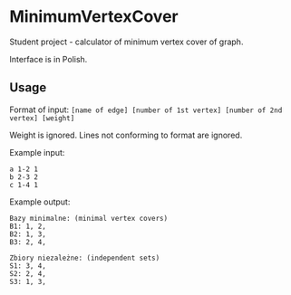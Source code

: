 # MinimumVertexCover

Student project - calculator of minimum vertex cover of graph.

Interface is in Polish.

## Usage

Format of input:
`[name of edge] [number of 1st vertex] [number of 2nd vertex] [weight]`

Weight is ignored. Lines not conforming to format are ignored.

Example input: 
```
a 1-2 1
b 2-3 2
c 1-4 1
```

Example output:
```
Bazy minimalne: (minimal vertex covers)
B1: 1, 2, 
B2: 1, 3, 
B3: 2, 4, 

Zbiory niezależne: (independent sets)
S1: 3, 4, 
S2: 2, 4, 
S3: 1, 3, 
```
